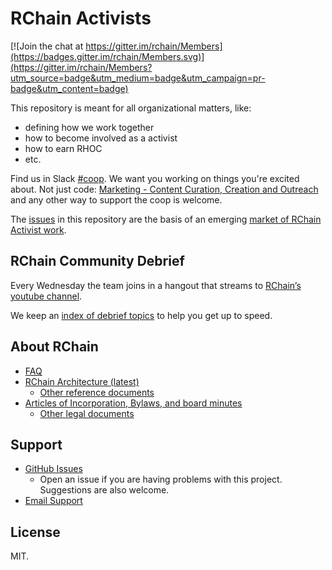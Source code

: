 # RChain Activists

[![Join the chat at https://gitter.im/rchain/Members](https://badges.gitter.im/rchain/Members.svg)](https://gitter.im/rchain/Members?utm_source=badge&utm_medium=badge&utm_campaign=pr-badge&utm_content=badge)

This repository is meant for all organizational matters, like:
- defining how we work together
- how to become involved as a activist
- how to earn RHOC
- etc.

Find us in Slack [#coop](https://ourchain.slack.com/). We want you working on things you're excited about.
Not just code: [Marketing - Content Curation, Creation and Outreach][comm] and any other way to
support the coop is welcome.

[comm]: https://github.com/rchain/Members/projects/2

The [issues](https://github.com/rchain/Members/issues) in this
repository are the basis of an
emerging [market of RChain Activist work](CONTRIBUTING.md).

## RChain Community Debrief

Every Wednesday the team joins in a hangout that streams
to [RChain’s youtube channel][youtube].

[youtube]: https://www.youtube.com/channel/UCSS3jCffMiz574_q64Ukj_w

We keep an [index of debrief topics][debrief-ix] to help you get up to
speed.

[debrief-ix]: https://github.com/rchain/Members/wiki/Weekly-Debrief-Index

## About RChain

* [FAQ](https://github.com/rchain/reference/blob/master/faq.md)
* [RChain Architecture (latest)](http://rchain-architecture.readthedocs.io/)
  * [Other reference documents](https://github.com/rchain/reference)
* [Articles of Incorporation, Bylaws, and board minutes](https://github.com/rchain/board)
  * [Other legal documents](https://github.com/rchain/legaldocs)

## Support

* [GitHub Issues](https://github.com/rchain/Members/issues)
  * Open an issue if you are having problems with this project. Suggestions are also welcome.
* [Email Support](mailto:lapin7@gmail.com)

## License

MIT.
